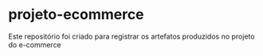 # projeto-ecommerce
Este repositório foi criado para registrar os artefatos produzidos no projeto do e-commerce
